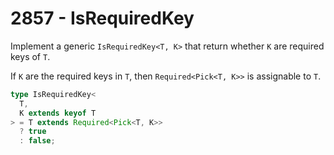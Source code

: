 # 2857 - IsRequiredKey

Implement a generic `IsRequiredKey<T, K>` that return whether `K` are required keys of `T`.

If `K` are the required keys in `T`, then `Required<Pick<T, K>>` is assignable to `T`.

```typescript
type IsRequiredKey<
  T,
  K extends keyof T
> = T extends Required<Pick<T, K>>
  ? true
  : false;
```
